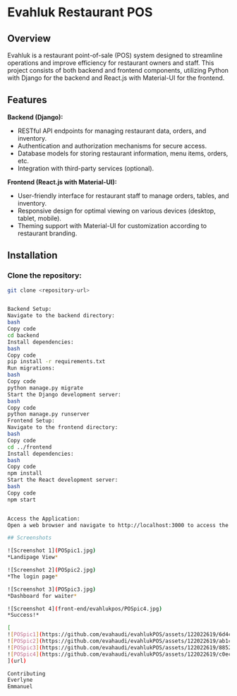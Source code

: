# Evahluk Restaurant POS

## Overview

Evahluk is a restaurant point-of-sale (POS) system designed to streamline operations and improve efficiency for restaurant owners and staff. This project consists of both backend and frontend components, utilizing Python with Django for the backend and React.js with Material-UI for the frontend.

## Features

**Backend (Django):**
- RESTful API endpoints for managing restaurant data, orders, and inventory.
- Authentication and authorization mechanisms for secure access.
- Database models for storing restaurant information, menu items, orders, etc.
- Integration with third-party services (optional).

**Frontend (React.js with Material-UI):**
- User-friendly interface for restaurant staff to manage orders, tables, and inventory.
- Responsive design for optimal viewing on various devices (desktop, tablet, mobile).
- Theming support with Material-UI for customization according to restaurant branding.

## Installation

### Clone the repository:

```bash
git clone <repository-url>


Backend Setup:
Navigate to the backend directory:
bash
Copy code
cd backend
Install dependencies:
bash
Copy code
pip install -r requirements.txt
Run migrations:
bash
Copy code
python manage.py migrate
Start the Django development server:
bash
Copy code
python manage.py runserver
Frontend Setup:
Navigate to the frontend directory:
bash
Copy code
cd ../frontend
Install dependencies:
bash
Copy code
npm install
Start the React development server:
bash
Copy code
npm start


Access the Application:
Open a web browser and navigate to http://localhost:3000 to access the Evahluk POS system.

## Screenshots

![Screenshot 1](POSpic1.jpg)
*Landipage View*

![Screenshot 2](POSpic2.jpg)
*The login page*

![Screenshot 3](POSpic3.jpg)
*Dashboard for waiter*

![Screenshot 4](front-end/evahlukpos/POSpic4.jpg)
*Success!*

[
![POSpic1](https://github.com/evahaudi/evahlukPOS/assets/122022619/6d4c6fa3-dcec-4a06-9d2f-9603df194660)
![POSpic2](https://github.com/evahaudi/evahlukPOS/assets/122022619/ab1ce8c0-5fd1-4e52-8739-905fbfe0ce75)
![POSpic3](https://github.com/evahaudi/evahlukPOS/assets/122022619/8852cf04-9c3a-43c3-a110-5d61952082eb)
![POSpic4](https://github.com/evahaudi/evahlukPOS/assets/122022619/c0ec97ea-9a59-4b1d-99dc-02801911cdf5)
](url)

Contributing
Everlyne
Emmanuel